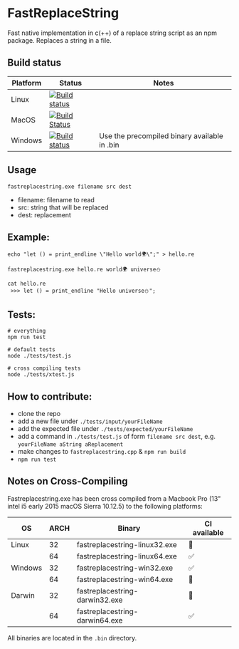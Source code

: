 # FastReplaceString
Fast native implementation in c(++) of a replace string script as an npm package.
Replaces a string in a file.

## Build status

| Platform  | Status   | Notes |
| --------- | --------- | ----- |
| Linux | [![Build status]( https://g.codefresh.io/api/badges/build?repoOwner=IwanKaramazow&repoName=FastReplaceString&branch=master&pipelineName=FastReplaceString&accountName=IwanKaramazow&type=cf-2)]( https://g.codefresh.io/repositories/IwanKaramazow/FastReplaceString/builds?filter=trigger:build;branch:master;service:58f675e124f7b201009db80c~FastReplaceString) | |
| MacOS | [![Build Status](https://travis-ci.org/IwanKaramazow/FastReplaceString.svg?branch=master)](https://travis-ci.org/IwanKaramazow/FastReplaceString) | |
| Windows | [![Build status](https://ci.appveyor.com/api/projects/status/4968wqmj8o1ktlu5?svg=true)](https://ci.appveyor.com/project/IwanKaramazow/fastreplacestring) | Use the precompiled binary available in .bin |

## Usage
```
fastreplacestring.exe filename src dest
```
* filename: filename to read
* src: string that will be replaced
* dest: replacement

## Example:

```
echo "let () = print_endline \"Hello world🌍\";" > hello.re

fastreplacestring.exe hello.re world🌍 universe⛄️

cat hello.re
 >>> let () = print_endline "Hello universe⛄️";
```

## Tests:

```
# everything
npm run test

# default tests
node ./tests/test.js

# cross compiling tests
node ./tests/xtest.js
```

## How to contribute:
* clone the repo
* add a new file under `./tests/input/yourFileName`
* add the expected file under `./tests/expected/yourFileName`
* add a command in `./tests/test.js` of form `filename src dest`, e.g. `yourFileName aString aReplacement`
* make changes to `fastreplacestring.cpp` & `npm run build`
* `npm run test`

## Notes on Cross-Compiling

Fastreplacestring.exe has been cross compiled from a Macbook Pro (13" intel i5 early 2015 macOS Sierra 10.12.5)
to the following platforms:

| OS | ARCH | Binary | CI available | 
| -- | ---- | ----- | -- | 
| Linux | 32 | fastreplacestring-linux32.exe | 🚫  | 
| | 64 | fastreplacestring-linux64.exe | ✅ | 
| Windows | 32 | fastreplacestring-win32.exe | ✅ |
| | 64 | fastreplacestring-win64.exe | 🚫 | 
| Darwin | 32 | fastreplacestring-darwin32.exe | 🚫 | 
| | 64 | fastreplacestring-darwin64.exe | ✅ | 

All binaries are located in the `.bin` directory.


